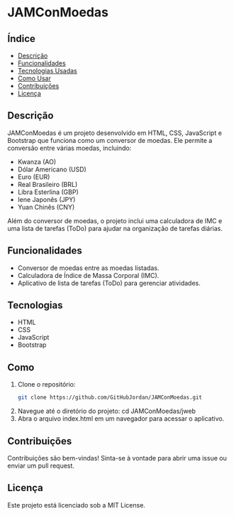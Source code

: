 # JAMConMoedas

## Índice

- [Descrição](#Descrição)
- [Funcionalidades](#Funcionalidades)
- [Tecnologias Usadas](#Tecnologias)
- [Como Usar](#Como)
- [Contribuições](#contribuições)
- [Licença](#Licença)

## Descrição
JAMConMoedas é um projeto desenvolvido em HTML, CSS, JavaScript e Bootstrap que funciona como um conversor de moedas. Ele permite a conversão entre várias moedas, incluindo:

- Kwanza (AO)
- Dólar Americano (USD)
- Euro (EUR)
- Real Brasileiro (BRL)
- Libra Esterlina (GBP)
- Iene Japonês (JPY)
- Yuan Chinês (CNY)

Além do conversor de moedas, o projeto inclui uma calculadora de IMC e uma lista de tarefas (ToDo) para ajudar na organização de tarefas diárias.

## Funcionalidades
- Conversor de moedas entre as moedas listadas.
- Calculadora de Índice de Massa Corporal (IMC).
- Aplicativo de lista de tarefas (ToDo) para gerenciar atividades.

## Tecnologias
- HTML
- CSS
- JavaScript
- Bootstrap

## Como
1. Clone o repositório:
   ```bash
   git clone https://github.com/GitHubJordan/JAMConMoedas.git
2. Navegue até o diretório do projeto:
    cd JAMConMoedas/jweb
3. Abra o arquivo index.html em um navegador para acessar o aplicativo.

## Contribuições
Contribuições são bem-vindas! Sinta-se à vontade para abrir uma issue ou enviar um pull request.

## Licença
Este projeto está licenciado sob a MIT License.
